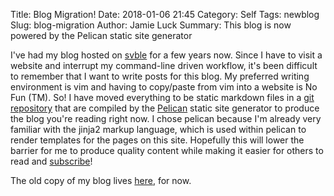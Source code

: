 Title: Blog Migration!
Date: 2018-01-06 21:45
Category: Self
Tags: newblog
Slug: blog-migration
Author: Jamie Luck
Summary: This blog is now powered by the Pelican static site generator


I've had my blog hosted on [svble](https://svbtle.com) for a few years now. Since I have to visit a website and interrupt my command-line driven workflow, it's been difficult to remember that I want to write posts for this blog. My preferred writing environment is vim and having to copy/paste from vim into a website is No Fun (TM). So! I have moved everything to be static markdown files in a [git repository](https://github.com/delucks/blog) that are compiled by the [Pelican](https://getpelican.com) static site generator to produce the blog you're reading right now. I chose pelican because I'm already very familiar with the jinja2 markup language, which is used within pelican to render templates for the pages on this site. Hopefully this will lower the barrier for me to produce quality content while making it easier for others to read and [subscribe](https://blog.jamieluck.com/feeds/all.atom.xml)!

The old copy of my blog lives [here](https://delucks.svbtle.com/), for now.
